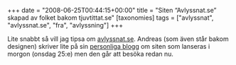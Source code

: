 +++
date = "2008-06-25T00:44:15+00:00"
title = "Siten “Avlyssnat.se” skapad av folket bakom tjuvtittat.se"
[taxonomies]
tags = ["avlyssnat", "avlyssnat.se", "fra", "avlyssning"]
+++

Lite snabbt så vill jag tipsa om [avlyssnat.se][1]. Andreas (som även står bakom designen) skriver lite på sin [personliga blogg][2] om siten som lanseras i morgon (onsdag 25:e) men den går att besöka redan nu.



<small></small>

 [1]: http://avlyssnat.se/
 [2]: http://andreasviklund.se/allmant/nya-projekt-nya-aventyr/
